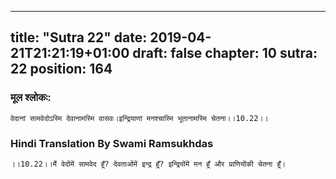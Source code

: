 
---
title: "Sutra 22"
date: 2019-04-21T21:21:19+01:00
draft: false
chapter: 10
sutra: 22
position: 164
---
### मूल श्लोकः:
```
वेदानां सामवेदोऽस्मि देवानामस्मि वासवः।इन्द्रियाणां मनश्चास्मि भूतानामस्मि चेतना।।10.22।।

```

### Hindi Translation By Swami Ramsukhdas
```
।।10.22।।मैं वेदोंमें सामवेद हूँ? देवताओंमें इन्द्र हूँ? इन्द्रियोंमें मन हूँ और प्राणियोंकी चेतना हूँ।

```

